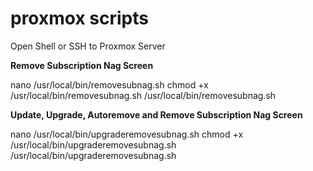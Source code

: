 # proxmox scripts
Open Shell or SSH to Proxmox Server

**Remove Subscription Nag Screen**

nano /usr/local/bin/removesubnag.sh
chmod +x /usr/local/bin/removesubnag.sh
/usr/local/bin/removesubnag.sh



**Update, Upgrade, Autoremove and Remove Subscription Nag Screen**

nano /usr/local/bin/upgraderemovesubnag.sh
chmod +x /usr/local/bin/upgraderemovesubnag.sh
/usr/local/bin/upgraderemovesubnag.sh
